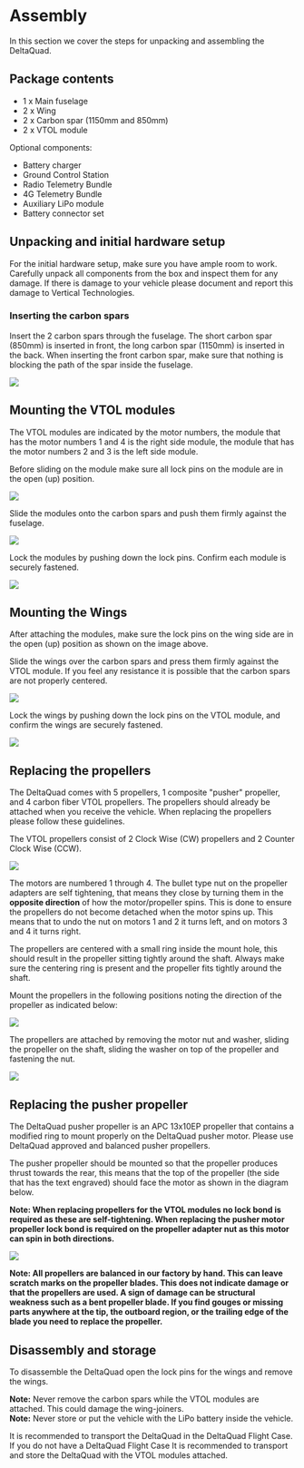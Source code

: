 # Assembly

In this section we cover the steps for unpacking and assembling the DeltaQuad.

## Package contents

* 1 x Main fuselage
* 2 x Wing
* 2 x Carbon spar (1150mm and 850mm)
* 2 x VTOL module

Optional components:

* Battery charger
* Ground Control Station
* Radio Telemetry Bundle
* 4G Telemetry Bundle
* Auxiliary LiPo module
* Battery connector set

## Unpacking and initial hardware setup

For the initial hardware setup, make sure you have ample room to work. Carefully unpack all components from the box and inspect them for any damage. If there is damage to your vehicle please document and report this damage to Vertical Technologies.

### Inserting the carbon spars

Insert the 2 carbon spars through the fuselage. The short carbon spar (850mm) is inserted in front, the long carbon spar (1150mm) is inserted in the back. When inserting the front carbon spar, make sure that nothing is blocking the path of the spar inside the fuselage.

![](<../assets/insert spars.png>)

## Mounting the VTOL modules

The VTOL modules are indicated by the motor numbers, the module that has the motor numbers 1 and 4 is the right side module, the module that has the motor numbers 2 and 3 is the left side module.

Before sliding on the module make sure all lock pins on the module are in the open (up) position.

![](../assets/lock-pins-open.png)

Slide the modules onto the carbon spars and push them firmly against the fuselage.

![](<../assets/attach quad module.png>)

Lock the modules by pushing down the lock pins. Confirm each module is securely fastened.

![](<../assets/lock-pins-closed fuse.png>)

## Mounting the Wings

After attaching the modules, make sure the lock pins on the wing side are in the open (up) position as shown on the image above.

Slide the wings over the carbon spars and press them firmly against the VTOL module. If you feel any resistance it is possible that the carbon spars are not properly centered.

![](<../assets/attach wing.png>)

Lock the wings by pushing down the lock pins on the VTOL module, and confirm the wings are securely fastened.

![](<../assets/lock wing.png>)

## Replacing the propellers

The DeltaQuad comes with 5 propellers, 1 composite "pusher" propeller, and 4 carbon fiber VTOL propellers. The propellers should already be attached when you receive the vehicle. When replacing the propellers please follow these guidelines.

The VTOL propellers consist of 2 Clock Wise (CW) propellers and 2 Counter Clock Wise (CCW).&#x20;

![](../assets/prop\_direction.jpg)

The motors are numbered 1 through 4. The bullet type nut on the propeller adapters are self tightening, that means they close by turning them in the **opposite direction** of how the motor/propeller spins. This is done to ensure the propellers do not become detached when the motor spins up. This means that to undo the nut on motors 1 and 2 it turns left, and on motors 3 and 4 it turns right.

The propellers are centered with a small ring inside the mount hole, this should result in the propeller sitting tightly around the shaft. Always make sure the centering ring is present and the propeller fits tightly around the shaft.

Mount the propellers in the following positions noting the direction of the propeller as indicated below:

![](../assets/prop\_rotation.png)

The propellers are attached by removing the motor nut and washer, sliding the propeller on the shaft, sliding the washer on top of the propeller and fastening the nut.

![](../assets/motor-prop2.png)

## Replacing the pusher propeller

The DeltaQuad pusher propeller is an APC 13x10EP propeller that contains a modified ring to mount properly on the DeltaQuad pusher motor. Please use DeltaQuad approved and balanced pusher propellers.

The pusher propeller should be mounted so that the propeller produces thrust towards the rear, this means that the top of the propeller (the side that has the text engraved) should face the motor as shown in the diagram below.&#x20;

**Note: When replacing propellers for the VTOL modules no lock bond is required as these are self-tightening. When replacing the pusher motor propeller lock bond is required on the propeller adapter nut as this motor can spin in both directions.**

![](<../assets/pusher assembly.png>)

**Note: All propellers are balanced in our factory by hand. This can leave scratch marks on the propeller blades. This does not indicate damage or that the propellers are used. A sign of damage can be structural weakness such as a bent propeller blade. If you find gouges or missing parts anywhere at the tip, the outboard region, or the trailing edge of the blade you need to replace the propeller.**

## Disassembly and storage

To disassemble the DeltaQuad open the lock pins for the wings and remove the wings.

**Note:** Never remove the carbon spars while the VTOL modules are attached. This could damage the wing-joiners.\
**Note:** Never store or put the vehicle with the LiPo battery inside the vehicle.

It is recommended to transport the DeltaQuad in the DeltaQuad Flight Case. If you do not have a DeltaQuad Flight Case It is recommended to transport and store the DeltaQuad with the VTOL modules attached.
